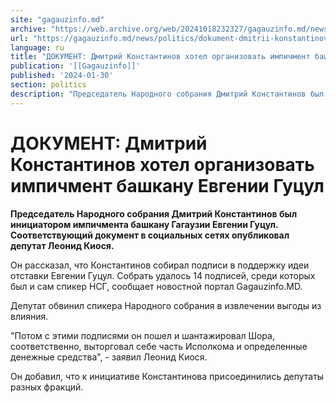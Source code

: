 ```yaml
---
site: "gagauzinfo.md"
archive: "https://web.archive.org/web/20241018232327/gagauzinfo.md/news/politics/dokument-dmitrii-konstantinov-hotel-organizovat-impichment-bashkanu-evgenii-gutsul"
url: "https://gagauzinfo.md/news/politics/dokument-dmitrii-konstantinov-hotel-organizovat-impichment-bashkanu-evgenii-gutsul"
language: ru
title: "ДОКУМЕНТ: Дмитрий Константинов хотел организовать импичмент башкану Евгении Гуцул"
publication: '[[Gagauzinfo]]'
published: '2024-01-30'
section: politics
description: "Председатель Народного собрания Дмитрий Константинов был инициатором импичмента башкану Гагаузии Евгении Гуцул. Соответствующий документ в социальных сетях опубликовал депутат Леонид Киося."
---
```


# ДОКУМЕНТ: Дмитрий Константинов хотел организовать импичмент башкану Евгении Гуцул

**Председатель Народного собрания Дмитрий Константинов был инициатором импичмента башкану Гагаузии Евгении Гуцул. Соответствующий документ в социальных сетях опубликовал депутат Леонид Киося.**

Он рассказал, что Константинов собирал подписи в поддержку идеи отставки Евгении Гуцул. Собрать удалось 14 подписей, среди которых был и сам спикер НСГ, сообщает новостной портал Gagauzinfo.MD.

Депутат обвинил спикера Народного собрания в извлечении выгоды из влияния.

"Потом с этими подписями он пошел и шантажировал Шора, соответственно, выторговал себе часть Исполкома и определенные денежные средства", - заявил Леонид Киося.

Он добавил, что к инициативе Константинова присоединились депутаты разных фракций.